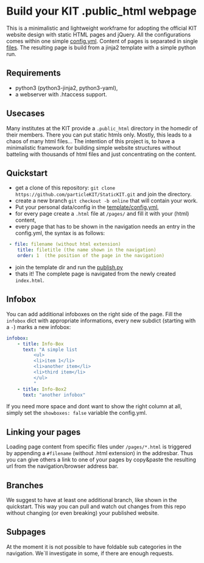 # Build your KIT .public_html webpage

This is a minimalistic and lightweight workframe for adopting the official KIT website design with static HTML pages and jQuery.
All the configurations comes within one simple [config.yml](template/config.yml). Content of pages is separated in single [files](pages/start.html).
The resulting page is build from a jinja2 template with a simple python run.

## Requirements
 * python3 (python3-jinja2, python3-yaml),
 * a webserver with .htaccess support.

## Usecases
Many institutes at the KIT provide a ``.public_html`` directory in the homedir of their members. There you can put static htmls only. Mostly, this leads to a chaos of many html files... 
The intention of this project is, to have a minimalistic framework for building simple website structures without batteling with thousands of html files and just concentrating on the content.

## Quickstart
 * get a clone of this repository: ``git clone https://github.com/particleKIT/StaticKIT.git`` and join the directory.
 * create a new branch ``git checkout -b online`` that will contain your work.
 * Put your personal data/config in the [template/config.yml](template/config.yml),
 * for every page create a ``.html`` file at ``/pages/`` and fill it with your (html) content,
 * every page that has to be shown in the navigation needs an entry in the config.yml, the syntax is as follows: 
  
  ```yaml
   - file: filename (without html extension)
      title: filetitle (the name shown in the navigation)
      order: 1  (the position of the page in the navigation)
  ```
  
 * join the template dir and run the [publish.py](template/publish.py)
 * thats it! The complete page is navigated from the newly created ``index.html``.

## Infobox
You can add additional infoboxes on the right side of the page. Fill the ``infobox`` dict with appropriate informations, every new subdict (starting with a ``-``) marks a new infobox:
```yaml
infobox:
    - title: Info-Box
      text: "A simple list
          <ul>
          <li>item 1</li>
          <li>another item</li>
          <li>third item</li>
          </ul>
          "
    - title: Info-Box2
      text: "another infobox"
```
If you need more space and dont want to show the right column at all, simply set the ``showboxes: false`` variable the config.yml. 

## Linking your pages
Loading page content from specific files under ``/pages/*.html`` is triggered by appending a ``#filename`` (without .html extension) in the addresbar. Thus you can give others a link to one of your pages by copy&paste the resulting url from the navigation/browser address bar.

## Branches

We suggest to have at least one additional branch, like shown in the quickstart. This way you can pull and watch out changes from this repo without changing (or even breaking) your published website.

## Subpages
At the moment it is not possible to have foldable sub categories in the navigation. We`ll investigate in some, if there are enough requests.
